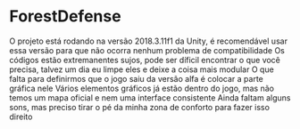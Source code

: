 # ForestDefense

O projeto está rodando na versão 2018.3.11f1 da Unity, é recomendável usar essa versão para que não ocorra nenhum problema de compatibilidade
Os códigos estão extremanentes sujos, pode ser díficil encontrar o que você precisa, talvez um dia eu limpe eles e deixe a coisa mais modular
O que falta para definirmos que o jogo saiu da versão alfa é colocar a parte gráfica nele
Vários elementos gráficos já estão dentro do jogo, mas não temos um mapa oficial e nem uma interface consistente
Ainda faltam alguns sons, mas preciso tirar o pé da minha zona de conforto para fazer isso direito
